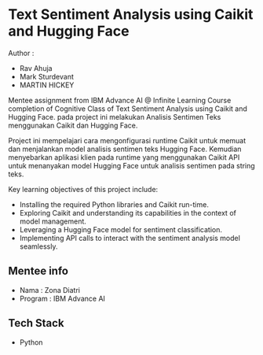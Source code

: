 
# Text Sentiment Analysis using Caikit and Hugging Face

Author :  
- Rav Ahuja
- Mark Sturdevant
- MARTIN HICKEY

Mentee assignment from IBM Advance AI @ Infinite Learning Course completion of Cognitive Class of Text Sentiment Analysis using Caikit and Hugging Face. pada project ini melakukan Analisis Sentimen Teks menggunakan Caikit dan Hugging Face. 

Project ini mempelajari cara mengonfigurasi runtime Caikit untuk memuat dan menjalankan model analisis sentimen teks Hugging Face. Kemudian menyebarkan aplikasi klien pada runtime yang menggunakan Caikit API untuk menanyakan model Hugging Face untuk analisis sentimen pada string teks. 

Key learning objectives of this project include:
- Installing the required Python libraries and Caikit run-time.
- Exploring Caikit and understanding its capabilities in the context of model management.
- Leveraging a Hugging Face model for sentiment classification.
- Implementing API calls to interact with the sentiment analysis model seamlessly.











## Mentee info
- Nama : Zona Diatri
- Program : IBM Advance AI

## Tech Stack
- Python

